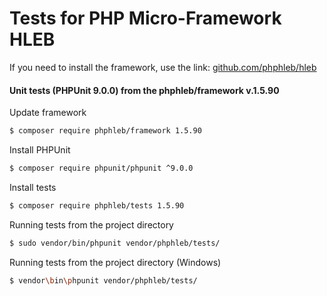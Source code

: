 Tests for PHP Micro-Framework HLEB
=====================

 If you need to install the framework, use the link: [github.com/phphleb/hleb](https://github.com/phphleb/hleb) 
 
 
 #### Unit tests (PHPUnit 9.0.0) from the phphleb/framework v.1.5.90

Update framework

```bash
$ composer require phphleb/framework 1.5.90
```

Install PHPUnit

```bash
$ composer require phpunit/phpunit ^9.0.0
```

Install tests

```bash
$ composer require phphleb/tests 1.5.90
```

Running tests from the project directory

```bash
$ sudo vendor/bin/phpunit vendor/phphleb/tests/
```

Running tests from the project directory (Windows)

```bash
$ vendor\bin\phpunit vendor/phphleb/tests/
```
